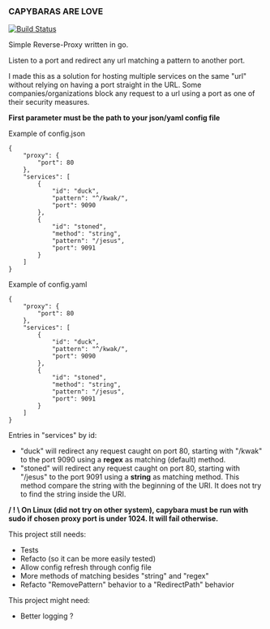 ### CAPYBARAS ARE LOVE

[![Build Status](https://travis-ci.org/monkeydioude/capybara.svg?branch=master)](https://travis-ci.org/monkeydioude/capybara)

Simple Reverse-Proxy written in go.

Listen to a port and redirect any url matching a pattern to another port.

I made this as a solution for hosting multiple services on the same "url" without relying on having a port straight in the URL. Some companies/organizations block any request to a url using a port as one of their security measures.

**First parameter must be the path to your json/yaml config file**

Example of config.json

```
{
    "proxy": {
        "port": 80
    },
    "services": [
        {
            "id": "duck",
            "pattern": "^/kwak/",
            "port": 9090
        },
        {
            "id": "stoned",
            "method": "string",
            "pattern": "/jesus",
            "port": 9091
        }
    ]    
}

```

Example of config.yaml

```
{
    "proxy": {
        "port": 80
    },
    "services": [
        {
            "id": "duck",
            "pattern": "^/kwak/",
            "port": 9090
        },
        {
            "id": "stoned",
            "method": "string",
            "pattern": "/jesus",
            "port": 9091
        }
    ]    
}

```

Entries in "services" by id:
- "duck" will redirect any request caught on port 80, starting with "/kwak" to the port 9090 using a **regex** as matching (default) method.
- "stoned" will redirect any request caught on port 80, starting with "/jesus" to the port 9091 using a **string** as matching method. This method compare the string with the beginning of the URI. It does not try to find the string inside the URI.

**/ ! \ On Linux (did not try on other system), capybara must be run with sudo if chosen proxy port is under 1024. It will fail otherwise.**


This project still needs:
- Tests
- Refacto (so it can be more easily tested)
- Allow config refresh through config file
- More methods of matching besides "string" and "regex"
- Refacto "RemovePattern" behavior to a "RedirectPath" behavior


This project might need:
- Better logging ?
